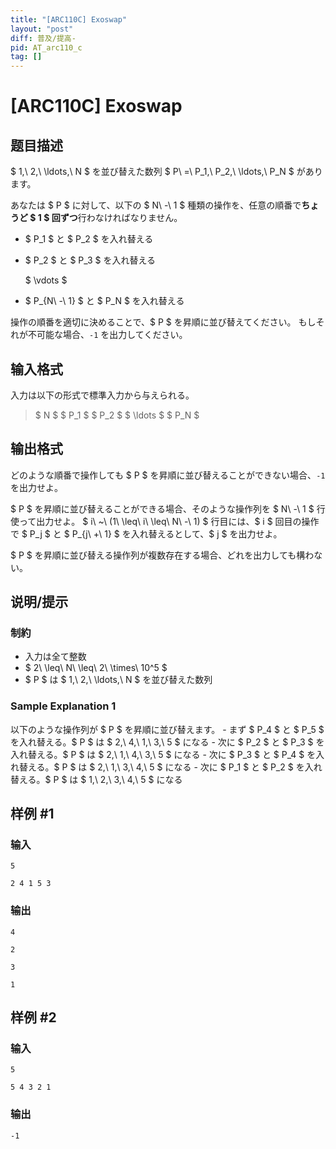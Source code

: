 ```yaml
---
title: "[ARC110C] Exoswap"
layout: "post"
diff: 普及/提高-
pid: AT_arc110_c
tag: []
---
```


# [ARC110C] Exoswap

## 题目描述

[problemUrl]: https://atcoder.jp/contests/arc110/tasks/arc110_c

$ 1,\ 2,\ \ldots,\ N $ を並び替えた数列 $ P\ =\ P_1,\ P_2,\ \ldots,\ P_N $ があります。

あなたは $ P $ に対して、以下の $ N\ -\ 1 $ 種類の操作を、任意の順番で**ちょうど $ 1 $ 回ずつ**行わなければなりません。

- $ P_1 $ と $ P_2 $ を入れ替える
- $ P_2 $ と $ P_3 $ を入れ替える
  
  $ \vdots $
- $ P_{N\ -\ 1} $ と $ P_N $ を入れ替える

操作の順番を適切に決めることで、$ P $ を昇順に並び替えてください。 もしそれが不可能な場合、`-1` を出力してください。

## 输入格式

入力は以下の形式で標準入力から与えられる。

> $ N $ $ P_1 $ $ P_2 $ $ \ldots $ $ P_N $

## 输出格式

どのような順番で操作しても $ P $ を昇順に並び替えることができない場合、`-1` を出力せよ。

$ P $ を昇順に並び替えることができる場合、そのような操作列を $ N\ -\ 1 $ 行使って出力せよ。 $ i\ ~\ (1\ \leq\ i\ \leq\ N\ -\ 1) $ 行目には、$ i $ 回目の操作で $ P_j $ と $ P_{j\ +\ 1} $ を入れ替えるとして、$ j $ を出力せよ。

$ P $ を昇順に並び替える操作列が複数存在する場合、どれを出力しても構わない。

## 说明/提示

### 制約

- 入力は全て整数
- $ 2\ \leq\ N\ \leq\ 2\ \times\ 10^5 $
- $ P $ は $ 1,\ 2,\ \ldots,\ N $ を並び替えた数列

### Sample Explanation 1

以下のような操作列が $ P $ を昇順に並び替えます。 - まず $ P_4 $ と $ P_5 $ を入れ替える。$ P $ は $ 2,\ 4,\ 1,\ 3,\ 5 $ になる - 次に $ P_2 $ と $ P_3 $ を入れ替える。$ P $ は $ 2,\ 1,\ 4,\ 3,\ 5 $ になる - 次に $ P_3 $ と $ P_4 $ を入れ替える。$ P $ は $ 2,\ 1,\ 3,\ 4,\ 5 $ になる - 次に $ P_1 $ と $ P_2 $ を入れ替える。$ P $ は $ 1,\ 2,\ 3,\ 4,\ 5 $ になる

## 样例 #1

### 输入

```
5
2 4 1 5 3
```

### 输出

```
4
2
3
1
```

## 样例 #2

### 输入

```
5
5 4 3 2 1
```

### 输出

```
-1
```

